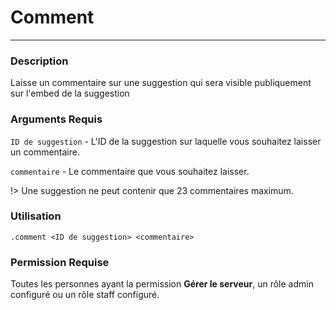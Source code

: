 # Comment
---
### Description
Laisse un commentaire sur une suggestion qui sera visible publiquement sur l'embed de la suggestion
### Arguments Requis
`ID de suggestion` - L'ID de la suggestion sur laquelle vous souhaitez laisser un commentaire.

`commentaire` - Le commentaire que vous souhaitez laisser.

!> Une suggestion ne peut contenir que 23 commentaires maximum.
### Utilisation
```
.comment <ID de suggestion> <commentaire>
```
### Permission Requise
Toutes les personnes ayant la permission **Gérer le serveur**, un rôle admin configuré ou un rôle staff configuré.
